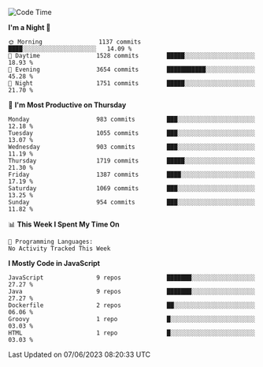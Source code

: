 <!--START_SECTION:waka-->
![Code Time](http://img.shields.io/badge/Code%20Time-1%2C298%20hrs%203%20mins-blue)

**I'm a Night 🦉** 

```text
🌞 Morning                1137 commits        ████░░░░░░░░░░░░░░░░░░░░░   14.09 % 
🌆 Daytime                1528 commits        █████░░░░░░░░░░░░░░░░░░░░   18.93 % 
🌃 Evening                3654 commits        ███████████░░░░░░░░░░░░░░   45.28 % 
🌙 Night                  1751 commits        █████░░░░░░░░░░░░░░░░░░░░   21.70 % 
```
📅 **I'm Most Productive on Thursday** 

```text
Monday                   983 commits         ███░░░░░░░░░░░░░░░░░░░░░░   12.18 % 
Tuesday                  1055 commits        ███░░░░░░░░░░░░░░░░░░░░░░   13.07 % 
Wednesday                903 commits         ███░░░░░░░░░░░░░░░░░░░░░░   11.19 % 
Thursday                 1719 commits        █████░░░░░░░░░░░░░░░░░░░░   21.30 % 
Friday                   1387 commits        ████░░░░░░░░░░░░░░░░░░░░░   17.19 % 
Saturday                 1069 commits        ███░░░░░░░░░░░░░░░░░░░░░░   13.25 % 
Sunday                   954 commits         ███░░░░░░░░░░░░░░░░░░░░░░   11.82 % 
```


📊 **This Week I Spent My Time On** 

```text
💬 Programming Languages: 
No Activity Tracked This Week
```

**I Mostly Code in JavaScript** 

```text
JavaScript               9 repos             ███████░░░░░░░░░░░░░░░░░░   27.27 % 
Java                     9 repos             ███████░░░░░░░░░░░░░░░░░░   27.27 % 
Dockerfile               2 repos             ██░░░░░░░░░░░░░░░░░░░░░░░   06.06 % 
Groovy                   1 repo              █░░░░░░░░░░░░░░░░░░░░░░░░   03.03 % 
HTML                     1 repo              █░░░░░░░░░░░░░░░░░░░░░░░░   03.03 % 
```




 Last Updated on 07/06/2023 08:20:33 UTC
<!--END_SECTION:waka-->
